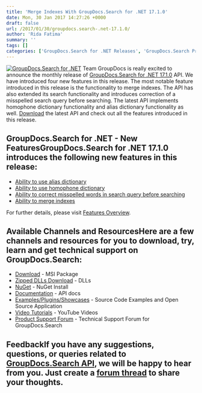 ```yaml
---
title: 'Merge Indexes With GroupDocs.Search for .NET 17.1.0'
date: Mon, 30 Jan 2017 14:27:26 +0000
draft: false
url: /2017/01/30/groupdocs.search-.net-17.1.0/
author: 'Rida Fatima'
summary: ''
tags: []
categories: ['GroupDocs.Search for .NET Releases', 'GroupDocs.Search Product Family']
---
```


[![GroupDocs.Search for .NET](http://blog.groupdocs.com/wp-content/uploads/sites/4/2017/04/groupdocs-search-net.png)](https://www.groupdocs.com/products/search/net) Team GroupDocs is really excited to announce the monthly release of [GroupDocs.Search for .NET 17.1.0](https://www.groupdocs.com/products/search/net "GroupDocs.Search") API. We have introduced four new features in this release. The most notable feature introduced in this release is the functionality to merge indexes. The API has also extended its search functionality and introduces correction of a misspelled search query before searching. The latest API implements homophone dictionary functionality and alias dictionary functionality as well. [Download](https://downloads.groupdocs.com/search/net/new-releases/groupdocs.search-for-.net-17.01.0/) the latest API and check out all the features introduced in this release.

## GroupDocs.Search for .NET - New FeaturesGroupDocs.Search for .NET 17.1.0 introduces the following new features in this release:

*   [Ability to use alias dictionary](https://www.groupdocs.com/docs/display/searchnet/Alias+Dictionary "alias dictionary functionality")
*   [Ability to use homophone dictionary](https://www.groupdocs.com/docs/display/searchnet/Homophone+Dictionary "homophone dictionary functionality")
*   [Ability to correct misspelled words in search query before searching](https://docs.groupdocs.com/search/net "spelling corrector")
*   [Ability to merge indexes](https://docs.groupdocs.com/search/net "index merging")

For further details, please visit [Features Overview](https://www.groupdocs.com/docs/display/searchnet/Features+Overview "feature overview").

## Available Channels and ResourcesHere are a few channels and resources for you to download, try, learn and get technical support on GroupDocs.Search:

*   [Download](https://downloads.groupdocs.com/search/net/ "GroupDocs.Search MSI") - MSI Package
*   [Zipped DLLs Download](https://downloads.groupdocs.com/search/net/ "GroupDocs.Search Zipped Dll") - DLLs
*   [NuGet](https://www.nuget.org/packages/groupdocs-search-dotnet/17.1.0 "GroupDocs.Search Nuget Package") - NuGet Install
*   [Documentation](https://www.groupdocs.com/docs/display/searchnet/Getting+Started) - API docs
*   [Examples/Plugins/Showcases](https://github.com/groupdocs-search/GroupDocs.Search-for-.NET "How to use Search API") - Source Code Examples and Open Source Application
*   [Video Tutorials](https://www.youtube.com/playlist?list=PL25CTxMCj5vMZGPsZX-FCtRM_UBXdLT9h "Search API video Tutorials") - YouTube Videos
*   [Product Support Forum](https://www.groupdocs.com/Community/forums/groupdocs.search-product-family/52/showforum.aspx) - Technical Support Forum for GroupDocs.Search

## FeedbackIf you have any suggestions, questions, or queries related to [GroupDocs.Search API](http://www.groupdocs.com/products/search/net), we will be happy to hear from you. Just create a [forum thread](http://www.groupdocs.com/Community/forums/groupdocs.search-product-family/52/showforum.aspx) to share your thoughts.




